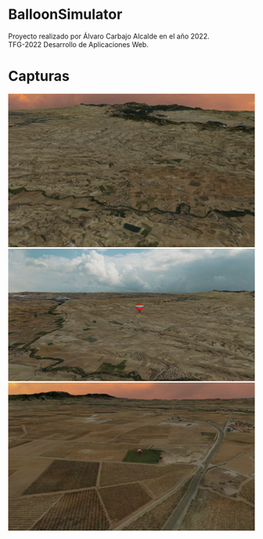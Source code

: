 # BalloonSimulator

Proyecto realizado por Álvaro Carbajo Alcalde en el año 2022.<br>
TFG-2022 Desarrollo de Aplicaciones Web.

# Capturas

![cap1](https://github.com/AlvaroCarbajoAlcalde/TFG_2022/blob/main/screenshots/sc1.PNG)
![cap2](https://github.com/AlvaroCarbajoAlcalde/TFG_2022/blob/main/screenshots/sc3.PNG)
![cap3](https://github.com/AlvaroCarbajoAlcalde/TFG_2022/blob/main/screenshots/sc2.PNG)